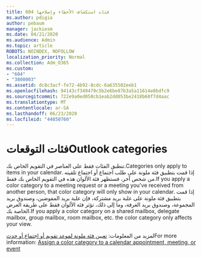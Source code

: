 ```yaml
---
title: 604 فئات استكشاف الأخطاء وإصلاحها
ms.author: pdigia
author: pebaum
manager: jackiesm
ms.date: 04/21/2020
ms.audience: Admin
ms.topic: article
ROBOTS: NOINDEX, NOFOLLOW
localization_priority: Normal
ms.collection: Adm_O365
ms.custom:
- "604"
- "3800003"
ms.assetid: dc8c3acf-fe72-4b92-8cdc-6a635502eeb1
ms.openlocfilehash: 94143cf349479c5b2e6be87b3a5a11614e0bdfc9
ms.sourcegitcommit: 722e9a0ed058cb1eab2dd053be2418b60f7d4aac
ms.translationtype: MT
ms.contentlocale: ar-SA
ms.lasthandoff: 06/23/2020
ms.locfileid: "44850760"
---
```

# <a name="outlook-categories"></a><span data-ttu-id="70e42-102">فئات التوقعات</span><span class="sxs-lookup"><span data-stu-id="70e42-102">Outlook categories</span></span>

<span data-ttu-id="70e42-103">تنطبق الفئات فقط على العناصر في التقويم الخاص بك.</span><span class="sxs-lookup"><span data-stu-id="70e42-103">Categories only apply to items in your calendar.</span></span> <span data-ttu-id="70e42-104">إذا قمت بتطبيق فئة ملونة على طلب اجتماع أو اجتماع تلقيته من شخص آخر، فستظهر فئة الألوان هذه في التقويم الخاص بك فقط.</span><span class="sxs-lookup"><span data-stu-id="70e42-104">If you apply a color category to a meeting request or a meeting you've received from another person, that color category will only show in your calendar.</span></span>  <span data-ttu-id="70e42-105">إذا قمت بتطبيق فئة ملونة على علبة بريد مشتركة، فإن علبة بريد المفوضين، وصندوق بريد المجموعة، وصندوق بريد الغرفة، وما إلى ذلك، تؤثر فئة الألوان فقط على طريقة العرض الخاصة بك.</span><span class="sxs-lookup"><span data-stu-id="70e42-105">If you apply a color category on a shared mailbox, delegate mailbox, group mailbox, room mailbox, etc. the color category only affects your view.</span></span>

<span data-ttu-id="70e42-106">لمزيد من المعلومات: [تعيين فئة ملونة لموعد تقويم أو اجتماع أو حدث](https://support.microsoft.com/office/750596d9-707d-4412-8c0e-7fdc0fc52527)</span><span class="sxs-lookup"><span data-stu-id="70e42-106">For more information: [Assign a color category to a calendar appointment, meeting, or event](https://support.microsoft.com/office/750596d9-707d-4412-8c0e-7fdc0fc52527)</span></span>
